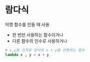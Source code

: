 # 람다식

익명 함수를 만들 때 사용 
- 한 번만 사용하는 함수이거나
- 다른 함수의 인수로 사용하거나


```python
# x,y를 인자로 받아와 x + y를 반환하는 함수
lambda x , y = x + y
```